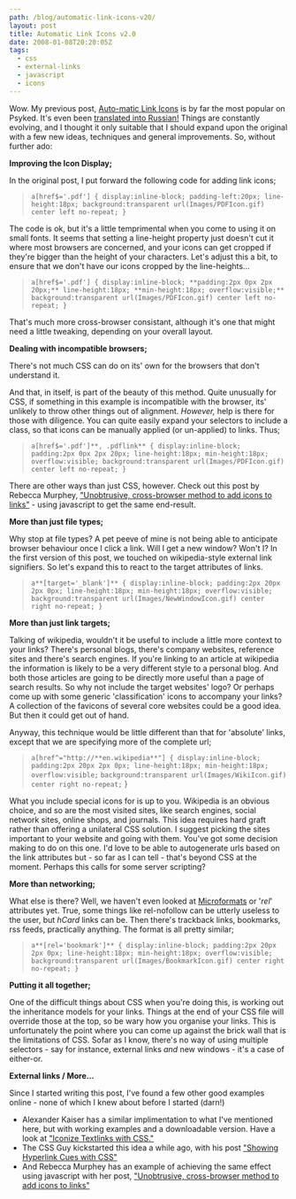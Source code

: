 ```yaml
---
path: /blog/automatic-link-icons-v20/
layout: post
title: Automatic Link Icons v2.0
date: 2008-01-08T20:20:05Z
tags:
  - css
  - external-links
  - javascript
  - icons
---
```


Wow. My previous post, [Auto-matic Link Icons](/css/auto-matic-link-icons.htm 'Open link in the same window') is by far the most popular on Psyked. It's even been [translated into Russian!](http://blog.bagg.spb.ru/2007/11/148/ 'Open link in a new window') Things are constantly evolving, and I thought it only suitable that I should expand upon the original with a few new ideas, techniques and general improvements. So, without further ado:

**Improving the Icon Display;**

In the original post, I put forward the following code for adding link icons;

> `a[href$='.pdf'] { display:inline-block; padding-left:20px; line-height:18px; background:transparent url(Images/PDFIcon.gif) center left no-repeat; }`

The code is ok, but it's a little temprimental when you come to using it on small fonts. It seems that setting a line-height property just doesn't cut it where most browsers are concerned, and your icons can get cropped if they're bigger than the height of your characters. Let's adjust this a bit, to ensure that we don't have our icons cropped by the line-heights...

> `a[href$='.pdf'] { display:inline-block; **padding:2px 0px 2px 20px;** line-height:18px; **min-height:18px; overflow:visible;** background:transparent url(Images/PDFIcon.gif) center left no-repeat; }`

That's much more cross-browser consistant, although it's one that might need a little tweaking, depending on your overall layout.

**Dealing with incompatible browsers;**

There's not much CSS can do on its' own for the browsers that don't understand it.

And that, in itself, is part of the beauty of this method. Quite unusually for CSS, if something in this example is incompatible with the browser, its' unlikely to throw other things out of alignment. _However,_ help is there for those with diligence. You can quite easily expand your selectors to include a class, so that icons can be manually applied (or un-applied) to links. Thus;

> `a[href$='.pdf']**, .pdflink** { display:inline-block; padding:2px 0px 2px 20px; line-height:18px; min-height:18px; overflow:visible; background:transparent url(Images/PDFIcon.gif) center left no-repeat; }`

There are other ways than just CSS, however. Check out this post by Rebecca Murphey, ["Unobtrusive, cross-browser method to add icons to links"](http://blog.rebeccamurphey.com/2008/01/06/unobtrusive-cross-browser-add-filetype-icon-link-javascript-jquery/#comment-36 'Open link in a new window') \- using javascript to get the same end-result.

**More than just file types;**

Why stop at file types? A pet peeve of mine is not being able to anticipate browser behaviour once I click a link. Will I get a new window? Won't I? In the first version of this post, we touched on wikipedia-style external link signifiers. So let's expand this to react to the target attributes of links.

> `a**[target='_blank']** { display:inline-block; padding:2px 20px 2px 0px; line-height:18px; min-height:18px; overflow:visible;` `background:transparent url(Images/NewWindowIcon.gif) center right no-repeat; }`

**More than just link targets;**

Talking of wikipedia, wouldn't it be useful to include a little more context to your links? There's personal blogs, there's company websites, reference sites and there's search engines. If you're linking to an article at wikipedia the information is likely to be a very different style to a personal blog. And both those articles are going to be directly more useful than a page of search results. So why not include the target websites' logo? Or perhaps come up with some generic 'classification' icons to accompany your links? A collection of the favicons of several core websites could be a good idea. But then it could get out of hand.

Anyway, this technique would be little different than that for 'absolute' links, except that we are specifying more of the complete url;

> `a[href^="http://**en.wikipedia**"] { display:inline-block; padding:2px 20px 2px 0px; line-height:18px; min-height:18px; overflow:visible;` `background:transparent url(Images/WikiIcon.gif) center right no-repeat;` }

What you include special icons for is up to you. Wikipedia is an obvious choice, and so are the most visited sites, like search engines, social network sites, online shops, and journals. This idea requires hard graft rather than offering a unilateral CSS solution. I suggest picking the sites important to your website and going with them. You've got some decision making to do on this one. I'd love to be able to autogenerate urls based on the link attributes but - so far as I can tell - that's beyond CSS at the moment. Perhaps this calls for some server scripting?

**More than networking;**

What else is there? Well, we haven't even looked at [Microformats](http://microformats.org 'Open link in a new window') or '_rel_' attributes yet. True, some things like rel-nofollow can be utterly useless to the user, but _hCard_ links can be. Then there's trackback links, bookmarks, rss feeds, practically anything. The format is all pretty similar;

> `a**[rel='bookmark']** { display:inline-block; padding:2px 20px 2px 0px; line-height:18px; min-height:18px; overflow:visible;` `background:transparent url(Images/BookmarkIcon.gif) center right no-repeat; }`

**Putting it all together;**

One of the difficult things about CSS when you're doing this, is working out the inheritance models for your links. Things at the end of your CSS file will override those at the top, so be wary how you organise your links. This is unfortunately the point where you can come up against the brick wall that is the limitations of CSS. Sofar as I know, there's no way of using multiple selectors - say for instance, external links _and_ new windows - it's a case of either-or.

**External links / More...**

Since I started writing this post, I've found a few other good examples online - none of which I knew about before I started (darn!)

- Alexander Kaiser has a similar implimentation to what I've mentioned here, but with working examples and a downloadable version. Have a look at ["Iconize Textlinks with CSS."](http://pooliestudios.com/projects/iconize/ 'Open link in a new window')
- The CSS Guy kickstarted this idea a while ago, with his post ["Showing Hyperlink Cues with CSS"](http://www.askthecssguy.com/2006/12/showing_hyperlink_cues_with_cs_1.html 'Open link in a new window')
- And Rebecca Murphey has an example of achieving the same effect using javascript with her post, ["Unobtrusive, cross-browser method to add icons to links"](http://blog.rebeccamurphey.com/2008/01/06/unobtrusive-cross-browser-add-filetype-icon-link-javascript-jquery/#comment-36 'Open link in a new window')
